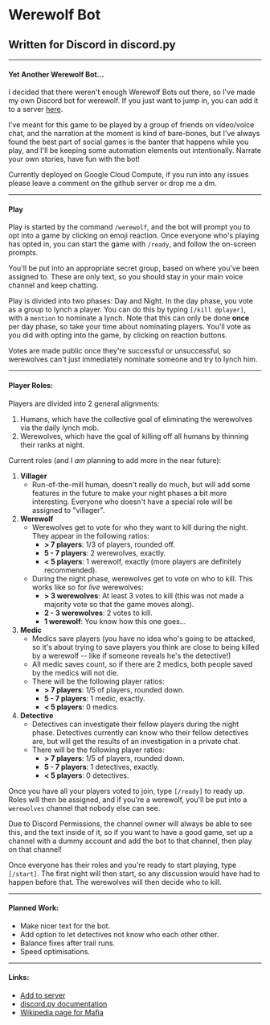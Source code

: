 # Werewolf Bot
## Written for Discord in discord.py

---
#### Yet Another Werewolf Bot...
I decided that there weren't enough Werewolf Bots out there, so I've made my own Discord bot for werewolf. If you just want to jump in, you can add it to a server [here](https://discord.com/api/oauth2/authorize?client_id=710860464183050361&permissions=8&scope=bot).

I've meant for this game to be played by a group of friends on video/voice chat, and the narration at the moment is kind of bare-bones, but I've always found the best part of social games is the banter that happens while you play, and I'll be keeping some automation elements out intentionally. Narrate your own stories, have fun with the bot!

Currently deployed on Google Cloud Compute, if you run into any issues please leave a comment on the github server or drop me a dm.

---

#### Play

Play is started by the command `/werewolf`, and the bot will prompt you to opt into a game by clicking on emoji reaction. Once everyone who's playing has opted in, you can start the game with `/ready`, and follow the on-screen prompts.

You'll be put into an appropriate secret group, based on where you've been assigned to. These are only text, so you should stay in your main voice channel and keep chatting.

Play is divided into two phases: Day and Night. In the day phase, you vote as a group to lynch a player. You can do this by typing `[/kill @player]`, with a `mention` to nominate a lynch. Note that this can only be done **once** per day phase, so take your time about nominating players. You'll vote as you did with opting into the game, by clicking on reaction buttons.

Votes are made public once they're successful or unsuccessful, so werewolves can't just immediately nominate someone and try to lynch him.

---
#### Player Roles:

Players are divided into 2 general alignments:

1. Humans, which have the collective goal of eliminating the werewolves via the daily lynch mob.
2. Werewolves, which have the goal of killing off all humans by thinning their ranks at night.

Current roles (and I *am* planning to add more in the near future):

1. **Villager**
	- Run-of-the-mill human, doesn't really do much, but will add some features in the future to make your night phases a bit more interesting. Everyone who doesn't have a special role will be assigned to "villager".
2. **Werewolf**
	- Werewolves get to vote for who they want to kill during the night. They appear in the following ratios:
		- **> 7 players**: 1/3 of players, rounded off.
		- **5 - 7 players**: 2 werewolves, exactly.
		- **< 5 players**: 1 werewolf, exactly (more players are definitely recommended).
	- During the night phase, werewolves get to vote on who to kill. This works like so for *live* werewolves:
		- **> 3 werewolves**: At least 3 votes to kill (this was not made a majority vote so that the game moves along).
		- **2 - 3 werewolves**: 2 votes to kill.
		- **1 werewolf**: You know how this one goes...
3. **Medic**
	- Medics save players (you have no idea who's going to be attacked, so it's about trying to save players you think are close to being killed by a werewolf -- like if someone reveals he's the detective!)
	- All medic saves count, so if there are 2 medics, both people saved by the medics will not die.
	- There will be the following player ratios:
		- **> 7 players**: 1/5 of players, rounded down.
		- **5 - 7 players**: 1 medic, exactly.
		- **< 5 players**: 0 medics. 
4. **Detective**
	- Detectives can investigate their fellow players during the night phase. Detectives currently can know who their fellow detectives are, but will get the results of an investigation in a private chat.
	- There will be the following player ratios:
		- **> 7 players**: 1/5 of players, rounded down.
		- **5 - 7 players**: 1 detectives, exactly.
		- **< 5 players**: 0 detectives.

Once you have all your players voted to join, type `[/ready]` to ready up. Roles will then be assigned, and if you're a werewolf, you'll be put into a `werewolves` channel that nobody else can see.

Due to Discord Permissions, the channel owner will always be able to see this, and the text inside of it, so if you want to have a good game, set up a channel with a dummy account and add the bot to that channel, then play on that channel!

Once everyone has their roles and you're ready to start playing, type `[/start]`. The first night will then start, so any discussion would have had to happen before that. The werewolves will then decide who to kill.

---
#### Planned Work:
- Make nicer text for the bot.
- Add option to let detectives not know who each other other.
- Balance fixes after trail runs.
- Speed optimisations.

---
#### Links: 

- [Add to server](https://discord.com/api/oauth2/authorize?client_id=710860464183050361&permissions=8&scope=bot)
- [discord.py documentation](https://discordpy.readthedocs.io/en/latest/index.html)
- [Wikipedia page for Mafia](https://en.wikipedia.org/wiki/Mafia_(party_game))